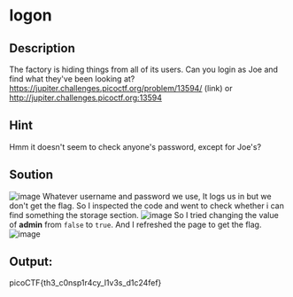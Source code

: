 # logon
## Description
The factory is hiding things from all of its users. Can you login as Joe and find what they've been looking at? https://jupiter.challenges.picoctf.org/problem/13594/ (link) or http://jupiter.challenges.picoctf.org:13594
## Hint
Hmm it doesn't seem to check anyone's password, except for Joe's?
## Soution
![image](https://github.com/pixie-nukes/picoCTF/assets/94845416/9a2d3f85-83f7-4728-aa47-d9db18ac09e6)
Whatever username and password we use, It logs us in but we don't get the flag. 
So I inspected the code and went to check whether i can find something the storage section. 
![image](https://github.com/pixie-nukes/picoCTF/assets/94845416/52351df1-93d9-4c5c-a5f4-5bb41ada99e3)
So I tried changing the value of **admin** from `false` to `true`. And I refreshed the page to get the flag. 
![image](https://github.com/pixie-nukes/picoCTF/assets/94845416/a0c02a32-a7e5-4f48-a1da-4267fa57b444)

## Output:
picoCTF{th3_c0nsp1r4cy_l1v3s_d1c24fef}
